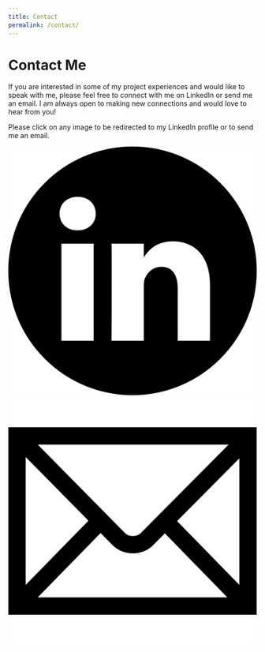 ```yaml
---
title: Contact
permalink: /contact/
---
```


# Contact Me

If you are interested in some of my project experiences and would like to speak with me, please feel free to connect with me on LinkedIn or send me an email. I am always open to making new connections and would love to hear from you!

Please click on any image to be redirected to my LinkedIn profile or to send me an email.

[![LinkedIn](assets/img/LinkedInLogo.png)](https://www.linkedin.com/in/hasan-khan-2000/)
[![Email](assets/img/email_logo.png)](mailto:hakhan62000@gmail.com)